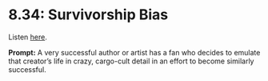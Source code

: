 # 8.34: Survivorship Bias 

Listen [here](http://www.writingexcuses.com/2013/08/25/writing-excuses-8-34-survivorship-bias/). 

**Prompt:** A very successful author or artist has a fan who decides to emulate that creator’s life in crazy, cargo-cult detail in an effort to become similarly successful.